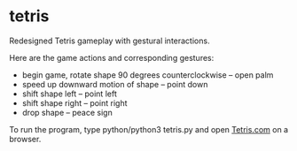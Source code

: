 # tetris
Redesigned Tetris gameplay with gestural interactions.

Here are the game actions and corresponding gestures:
- begin game, rotate shape 90 degrees counterclockwise – open palm 
- speed up downward motion of shape – point down
- shift shape left – point left
- shift shape right – point right
- drop shape – peace sign

To run the program, type python/python3 tetris.py and open [Tetris.com](https://tetris.com/play-tetris) on a browser.
